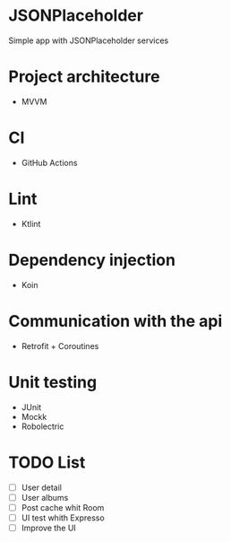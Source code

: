 # JSONPlaceholder
Simple app with JSONPlaceholder services

# Project architecture
- MVVM

# CI
- GitHub Actions

# Lint
- Ktlint

# Dependency injection
- Koin

# Communication with the api
- Retrofit + Coroutines

# Unit testing
- JUnit
- Mockk
- Robolectric

# TODO List
- [ ] User detail
- [ ] User albums
- [ ] Post cache whit Room
- [ ] UI test whith Expresso
- [ ] Improve the UI
